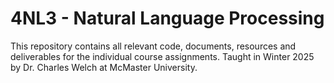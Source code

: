 <h1> 4NL3 - Natural Language Processing </h1>
This repository contains all relevant code, documents, resources and deliverables for the individual course assignments. Taught in Winter 2025 by Dr. Charles Welch at McMaster University.